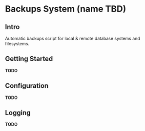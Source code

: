 Backups System (name TBD)
=========================

Intro
-----
Automatic backups script for local & remote database 
systems and filesystems.

Getting Started
---------------
**TODO**

Configuration
-------------
**TODO**

Logging
-------
**TODO**



